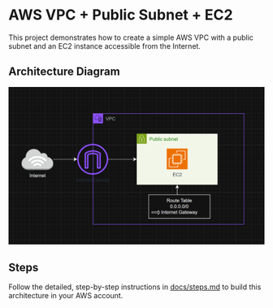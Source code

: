 # AWS VPC + Public Subnet + EC2

This project demonstrates how to create a simple AWS VPC with a public subnet and an EC2 instance accessible from the Internet.

## Architecture Diagram
![VPC Diagram](diagram.png)

## Steps
Follow the detailed, step-by-step instructions in [docs/steps.md](docs/steps.md) to build this architecture in your AWS account.
